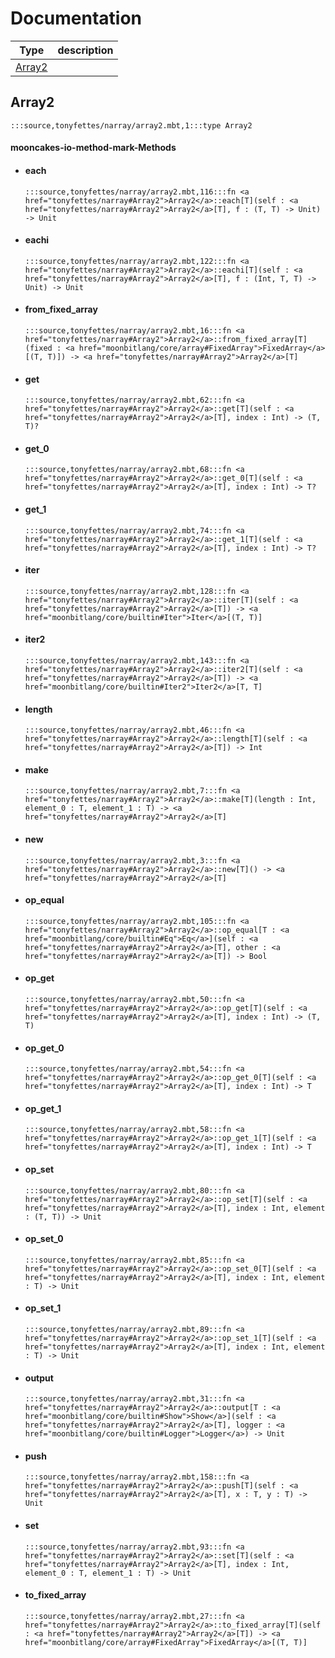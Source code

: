 # Documentation
|Type|description|
|---|---|
|[Array2](#Array2)||

## Array2

```moonbit
:::source,tonyfettes/narray/array2.mbt,1:::type Array2
```


#### mooncakes-io-method-mark-Methods
- #### each
  ```moonbit
  :::source,tonyfettes/narray/array2.mbt,116:::fn <a href="tonyfettes/narray#Array2">Array2</a>::each[T](self : <a href="tonyfettes/narray#Array2">Array2</a>[T], f : (T, T) -> Unit) -> Unit
  ```
  > 
- #### eachi
  ```moonbit
  :::source,tonyfettes/narray/array2.mbt,122:::fn <a href="tonyfettes/narray#Array2">Array2</a>::eachi[T](self : <a href="tonyfettes/narray#Array2">Array2</a>[T], f : (Int, T, T) -> Unit) -> Unit
  ```
  > 
- #### from\_fixed\_array
  ```moonbit
  :::source,tonyfettes/narray/array2.mbt,16:::fn <a href="tonyfettes/narray#Array2">Array2</a>::from_fixed_array[T](fixed : <a href="moonbitlang/core/array#FixedArray">FixedArray</a>[(T, T)]) -> <a href="tonyfettes/narray#Array2">Array2</a>[T]
  ```
  > 
- #### get
  ```moonbit
  :::source,tonyfettes/narray/array2.mbt,62:::fn <a href="tonyfettes/narray#Array2">Array2</a>::get[T](self : <a href="tonyfettes/narray#Array2">Array2</a>[T], index : Int) -> (T, T)?
  ```
  > 
- #### get\_0
  ```moonbit
  :::source,tonyfettes/narray/array2.mbt,68:::fn <a href="tonyfettes/narray#Array2">Array2</a>::get_0[T](self : <a href="tonyfettes/narray#Array2">Array2</a>[T], index : Int) -> T?
  ```
  > 
- #### get\_1
  ```moonbit
  :::source,tonyfettes/narray/array2.mbt,74:::fn <a href="tonyfettes/narray#Array2">Array2</a>::get_1[T](self : <a href="tonyfettes/narray#Array2">Array2</a>[T], index : Int) -> T?
  ```
  > 
- #### iter
  ```moonbit
  :::source,tonyfettes/narray/array2.mbt,128:::fn <a href="tonyfettes/narray#Array2">Array2</a>::iter[T](self : <a href="tonyfettes/narray#Array2">Array2</a>[T]) -> <a href="moonbitlang/core/builtin#Iter">Iter</a>[(T, T)]
  ```
  > 
- #### iter2
  ```moonbit
  :::source,tonyfettes/narray/array2.mbt,143:::fn <a href="tonyfettes/narray#Array2">Array2</a>::iter2[T](self : <a href="tonyfettes/narray#Array2">Array2</a>[T]) -> <a href="moonbitlang/core/builtin#Iter2">Iter2</a>[T, T]
  ```
  > 
- #### length
  ```moonbit
  :::source,tonyfettes/narray/array2.mbt,46:::fn <a href="tonyfettes/narray#Array2">Array2</a>::length[T](self : <a href="tonyfettes/narray#Array2">Array2</a>[T]) -> Int
  ```
  > 
- #### make
  ```moonbit
  :::source,tonyfettes/narray/array2.mbt,7:::fn <a href="tonyfettes/narray#Array2">Array2</a>::make[T](length : Int, element_0 : T, element_1 : T) -> <a href="tonyfettes/narray#Array2">Array2</a>[T]
  ```
  > 
- #### new
  ```moonbit
  :::source,tonyfettes/narray/array2.mbt,3:::fn <a href="tonyfettes/narray#Array2">Array2</a>::new[T]() -> <a href="tonyfettes/narray#Array2">Array2</a>[T]
  ```
  > 
- #### op\_equal
  ```moonbit
  :::source,tonyfettes/narray/array2.mbt,105:::fn <a href="tonyfettes/narray#Array2">Array2</a>::op_equal[T : <a href="moonbitlang/core/builtin#Eq">Eq</a>](self : <a href="tonyfettes/narray#Array2">Array2</a>[T], other : <a href="tonyfettes/narray#Array2">Array2</a>[T]) -> Bool
  ```
  > 
- #### op\_get
  ```moonbit
  :::source,tonyfettes/narray/array2.mbt,50:::fn <a href="tonyfettes/narray#Array2">Array2</a>::op_get[T](self : <a href="tonyfettes/narray#Array2">Array2</a>[T], index : Int) -> (T, T)
  ```
  > 
- #### op\_get\_0
  ```moonbit
  :::source,tonyfettes/narray/array2.mbt,54:::fn <a href="tonyfettes/narray#Array2">Array2</a>::op_get_0[T](self : <a href="tonyfettes/narray#Array2">Array2</a>[T], index : Int) -> T
  ```
  > 
- #### op\_get\_1
  ```moonbit
  :::source,tonyfettes/narray/array2.mbt,58:::fn <a href="tonyfettes/narray#Array2">Array2</a>::op_get_1[T](self : <a href="tonyfettes/narray#Array2">Array2</a>[T], index : Int) -> T
  ```
  > 
- #### op\_set
  ```moonbit
  :::source,tonyfettes/narray/array2.mbt,80:::fn <a href="tonyfettes/narray#Array2">Array2</a>::op_set[T](self : <a href="tonyfettes/narray#Array2">Array2</a>[T], index : Int, element : (T, T)) -> Unit
  ```
  > 
- #### op\_set\_0
  ```moonbit
  :::source,tonyfettes/narray/array2.mbt,85:::fn <a href="tonyfettes/narray#Array2">Array2</a>::op_set_0[T](self : <a href="tonyfettes/narray#Array2">Array2</a>[T], index : Int, element : T) -> Unit
  ```
  > 
- #### op\_set\_1
  ```moonbit
  :::source,tonyfettes/narray/array2.mbt,89:::fn <a href="tonyfettes/narray#Array2">Array2</a>::op_set_1[T](self : <a href="tonyfettes/narray#Array2">Array2</a>[T], index : Int, element : T) -> Unit
  ```
  > 
- #### output
  ```moonbit
  :::source,tonyfettes/narray/array2.mbt,31:::fn <a href="tonyfettes/narray#Array2">Array2</a>::output[T : <a href="moonbitlang/core/builtin#Show">Show</a>](self : <a href="tonyfettes/narray#Array2">Array2</a>[T], logger : <a href="moonbitlang/core/builtin#Logger">Logger</a>) -> Unit
  ```
  > 
- #### push
  ```moonbit
  :::source,tonyfettes/narray/array2.mbt,158:::fn <a href="tonyfettes/narray#Array2">Array2</a>::push[T](self : <a href="tonyfettes/narray#Array2">Array2</a>[T], x : T, y : T) -> Unit
  ```
  > 
- #### set
  ```moonbit
  :::source,tonyfettes/narray/array2.mbt,93:::fn <a href="tonyfettes/narray#Array2">Array2</a>::set[T](self : <a href="tonyfettes/narray#Array2">Array2</a>[T], index : Int, element_0 : T, element_1 : T) -> Unit
  ```
  > 
- #### to\_fixed\_array
  ```moonbit
  :::source,tonyfettes/narray/array2.mbt,27:::fn <a href="tonyfettes/narray#Array2">Array2</a>::to_fixed_array[T](self : <a href="tonyfettes/narray#Array2">Array2</a>[T]) -> <a href="moonbitlang/core/array#FixedArray">FixedArray</a>[(T, T)]
  ```
  > 
